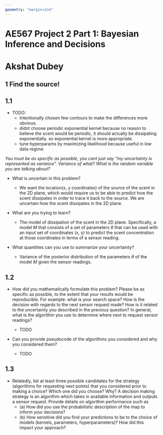 ```yaml
---
geometry: "margin=2cm"
---
```


# AE567 Project 2 Part 1: Bayesian Inference and Decisions

# Akshat Dubey

## 1 Find the source!

## 1.1

- TODO:
  - Intentionally chosen few contours to make the differences more obvious.
  - didnt choose periodic exponential kernel because no reason to believe the scent would be periodic, it should actually be dissipating exponentially. so exponential kernel is more appropriate.
  - tune hyperparams by maximizing likelihood because useful in low data regime

_You must be as specific as possible, you cant just say “my uncertainty is represented as variance”. Variance of what? What is the random variable you are talking about?_

- What is uncertain in this problem?

  - We want the location(x, y coordinates) of the source of the scent in the 2D plane, which would require us to be able to predict how the scent dissipates in order to trace it back to the source. We are uncertain how the scent dissipates in the 2D plane.

- What are you trying to learn?

  - The model of dissipation of the scent in the 2D plane. Specifically, a model $M$ that consists of a set of parameters $\theta$ that can be used with an input set of coordinates (x, y) to predict the scent concentration at those coordinates in terms of a sensor reading.

- What quantities can you use to summarize your uncertainty?

  - Variance of the posterior distribution of the parameters $\theta$ of the model $M$ given the sensor readings.

## 1.2

- How did you mathematically formulate this problem? Please be as specific as possible, to the extent that your results would be reproducible. For example: what is your search space? How is the decision with regards to the next sensor request made? How is it related to the uncertainty you described in the previous question? In general, what is the algorithm you use to determine where next to request sensor readings?

  - TODO

- Can you provide pseudocode of the algorithms you considered and why you considered them?

  - TODO

## 1.3

- Relatedly, list at least three possible candidates for the strategy (algorithms for requesting next points) that you considered prior to making a choice? Which one did you choose? Why? A decision making strategy is an algorithm which takes in available information and outputs a sensor request. Provide details on algorithm performance such as
  - (a) How did you use the probabilistic description of the map to inform your decisions?
  - (b) How sensitive did you find your predictions to be to the choice of models (kernels,
    parameters, hyperparameters)? How did this impact your approach?
